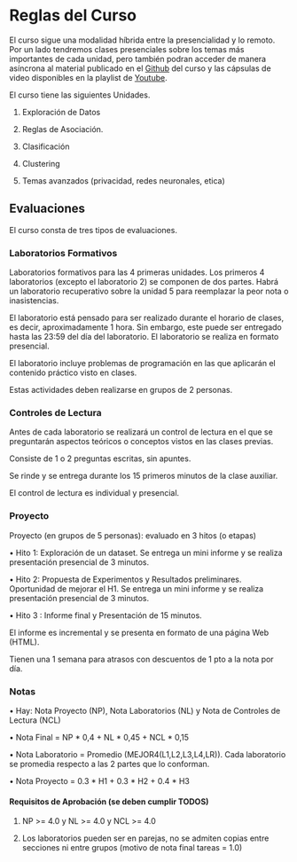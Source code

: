 # Reglas del Curso


El curso sigue una modalidad híbrida entre la presencialidad y lo remoto. Por un lado tendremos clases presenciales sobre los temas más importantes de cada unidad, pero también podran acceder de manera asíncrona al material publicado en el [Github](https://github.com/dccuchile/CC5206/) del curso y las cápsulas de video  disponibles en la playlist de [Youtube](https://www.youtube.com/playlist?list=PLKUV14d0mKnUXXfmhqqZdcsNGAuV2GZda). 


El curso tiene las siguientes Unidades.

1. Exploración de Datos

2. Reglas de Asociación.

3. Clasificación 

4. Clustering

5. Temas avanzados (privacidad, redes neuronales, etica)


## Evaluaciones

El curso consta de tres tipos de evaluaciones.


### Laboratorios Formativos


Laboratorios formativos para las 4 primeras unidades. Los primeros 4 laboratorios (excepto el laboratorio 2) se componen de dos partes. Habrá un laboratorio recuperativo sobre la unidad 5 para reemplazar la peor nota o inasistencias.

El laboratorio está pensado para ser realizado durante el horario de clases, es decir, aproximadamente 1 hora. Sin embargo, este puede ser entregado hasta las 23:59 del día del laboratorio. El laboratorio se realiza en formato presencial.

El laboratorio incluye problemas de programación en las que aplicarán el contenido práctico visto en clases.

Estas actividades deben realizarse en grupos de 2 personas. 

### Controles de Lectura

Antes de cada laboratorio se realizará un control de lectura en el que se preguntarán aspectos teóricos o conceptos vistos en las clases previas. 

Consiste de 1 o 2 preguntas escritas, sin apuntes. 

Se rinde y se entrega durante los 15 primeros minutos de la clase auxiliar. 

El control de lectura es individual y presencial. 

### Proyecto

Proyecto (en grupos de 5 personas): evaluado en 3 hitos (o etapas)

• Hito 1: Exploración de un dataset. Se entrega un mini informe y se realiza presentación presencial de 3 minutos.

• Hito 2: Propuesta de Experimentos y Resultados preliminares. Oportunidad de mejorar el H1. Se entrega un mini informe y se realiza presentación presencial de 3 minutos. 

• Hito 3 : Informe final y Presentación de 15 minutos.

El informe es incremental y se presenta en formato de una página Web (HTML).

Tienen una 1 semana para atrasos con descuentos de 1 pto a la nota por día.


### Notas

• Hay: Nota Proyecto (NP), Nota Laboratorios (NL) y Nota de Controles de Lectura (NCL)

• Nota Final = NP * 0,4 + NL * 0,45 + NCL * 0,15

• Nota Laboratorio = Promedio (MEJOR4(L1,L2,L3,L4,LR)). Cada laboratorio se promedia respecto a las 2 partes que lo conforman.

• Nota Proyecto =  0.3 * H1 + 0.3 * H2 + 0.4 * H3   


#### Requisitos de Aprobación  (se deben cumplir TODOS)

1) NP >= 4.0 y NL >= 4.0 y NCL >= 4.0

2) Los laboratorios pueden ser en parejas, no se admiten copias entre secciones ni entre grupos (motivo de nota final tareas = 1.0)
